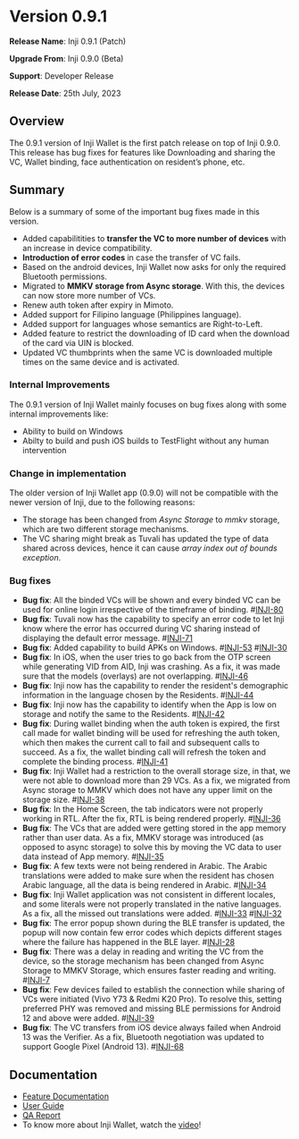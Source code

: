 # Version 0.9.1

**Release Name**: Inji 0.9.1 (Patch)

**Upgrade From**: Inji 0.9.0 (Beta)

**Support**: Developer Release

**Release Date**: 25th July, 2023

## Overview

The 0.9.1 version of Inji Wallet is the first patch release on top of Inji 0.9.0. This release has bug fixes for features like Downloading and sharing the VC, Wallet binding, face authentication on resident’s phone, etc.

## Summary

Below is a summary of some of the important bug fixes made in this version.

* Added capabilitities to **transfer the VC to more number of devices** with an increase in device compatibility.
* **Introduction of error codes** in case the transfer of VC fails.
* Based on the android devices, Inji Wallet now asks for only the required Bluetooth permissions.
* Migrated to **MMKV storage from Async storage**. With this, the devices can now store more number of VCs.
* Renew auth token after expiry in Mimoto.
* Added support for Filipino language (Philippines language).
* Added support for languages whose semantics are Right-to-Left.
* Added feature to restrict the downloading of ID card when the download of the card via UIN is blocked.
* Updated VC thumbprints when the same VC is downloaded multiple times on the same device and is activated.

### Internal Improvements

The 0.9.1 version of Inji Wallet mainly focuses on bug fixes along with some internal improvements like:

* Ability to build on Windows
* Abilty to build and push iOS builds to TestFlight without any human intervention

### Change in implementation

The older version of Inji Wallet app (0.9.0) will not be compatible with the newer version of Inji, due to the following reasons:

* The storage has been changed from _Async Storage_ to _mmkv_ storage, which are two different storage mechanisms.
* The VC sharing might break as Tuvali has updated the type of data shared across devices, hence it can cause _array index out of bounds exception_.

### Bug fixes

* **Bug fix**: All the binded VCs will be shown and every binded VC can be used for online login irrespective of the timeframe of binding. #[INJI-80](https://mosip.atlassian.net/browse/INJI-80)
* **Bug fix**: Tuvali now has the capability to specify an error code to let Inji know where the error has occurred during VC sharing instead of displaying the default error message. #[INJI-71](https://mosip.atlassian.net/browse/INJI-71)
* **Bug fix**: Added capability to build APKs on Windows. #[INJI-53](https://mosip.atlassian.net/browse/INJI-53) #[INJI-30](https://mosip.atlassian.net/browse/INJI-30)
* **Bug fix**: In iOS, when the user tries to go back from the OTP screen while generating VID from AID, Inji was crashing. As a fix, it was made sure that the models (overlays) are not overlapping. #[INJI-46](https://mosip.atlassian.net/browse/INJI-46)
* **Bug fix**: Inji now has the capability to render the resident's demographic information in the language chosen by the Residents. #[INJI-44](https://mosip.atlassian.net/browse/INJI-44)
* **Bug fix**: Inji now has the capability to identify when the App is low on storage and notify the same to the Residents. #[INJI-42](https://mosip.atlassian.net/browse/INJI-42)
* **Bug fix**: During wallet binding when the auth token is expired, the first call made for wallet binding will be used for refreshing the auth token, which then makes the current call to fail and subsequent calls to succeed. As a fix, the wallet binding call will refresh the token and complete the binding process. #[INJI-41](https://mosip.atlassian.net/browse/INJI-41)
* **Bug fix**: Inji Wallet had a restriction to the overall storage size, in that, we were not able to download more than 29 VCs. As a fix, we migrated from Async storage to MMKV which does not have any upper limit on the storage size. #[INJI-38](https://mosip.atlassian.net/browse/INJI-38)
* **Bug fix**: In the Home Screen, the tab indicators were not properly working in RTL. After the fix, RTL is being rendered properly. #[INJI-36](https://mosip.atlassian.net/browse/INJI-36)
* **Bug fix**: The VCs that are added were getting stored in the app memory rather than user data. As a fix, MMKV storage was introduced (as opposed to async storage) to solve this by moving the VC data to user data instead of App memory. #[INJI-35](https://mosip.atlassian.net/browse/INJI-35)
* **Bug fix**: A few texts were not being rendered in Arabic. The Arabic translations were added to make sure when the resident has chosen Arabic language, all the data is being rendered in Arabic. #[INJI-34](https://mosip.atlassian.net/browse/INJI-34)
* **Bug fix**: Inji Wallet application was not consistent in different locales, and some literals were not properly translated in the native languages. As a fix, all the missed out translations were added. #[INJI-33](https://mosip.atlassian.net/browse/INJI-80) #[INJI-32](https://mosip.atlassian.net/browse/INJI-80)
* **Bug fix**: The error popup shown during the BLE transfer is updated, the popup will now contain few error codes which depicts different stages where the failure has happened in the BLE layer. #[INJI-28](https://mosip.atlassian.net/browse/INJI-28)
* **Bug fix**: There was a delay in reading and writing the VC from the device, so the storage mechanism has been changed from Async Storage to MMKV Storage, which ensures faster reading and writing. #[INJI-7](https://mosip.atlassian.net/browse/INJI-7)
* **Bug fix**: Few devices failed to establish the connection while sharing of VCs were initiated (Vivo Y73 & Redmi K20 Pro). To resolve this, setting preferred PHY was removed and missing BLE permissions for Android 12 and above were added. #[INJI-39](https://mosip.atlassian.net/browse/INJI-39)
* **Bug fix**: The VC transfers from iOS device always failed when Android 13 was the Verifier. As a fix, Bluetooth negotiation was updated to support Google Pixel (Android 13). #[INJI-68](https://mosip.atlassian.net/browse/INJI-68)

## Documentation

* [Feature Documentation](../../../../)
* [User Guide](https://docs.mosip.io/1.2.0/modules/mobile-application/inji-mobile-app-beta)
* [QA Report](https://docs.mosip.io/inji/versions/version-0.9.1/test-report-0.9.1)
* To know more about Inji Wallet, watch the [video](https://www.youtube.com/watch?v=JWxJfHMVMFI)!
